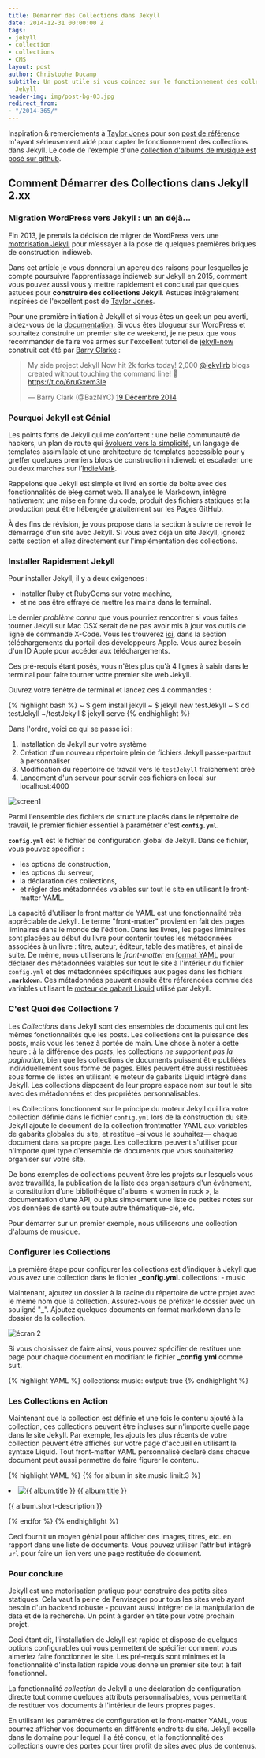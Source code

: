 ```yaml
---
title: Démarrer des Collections dans Jekyll
date: 2014-12-31 00:00:00 Z
tags:
- jekyll
- collection
- collections
- CMS
layout: post
author: Christophe Ducamp
subtitle: Un post utile si vous coincez sur le fonctionnement des collections dans
  Jekyll
header-img: img/post-bg-03.jpg
redirect_from:
- "/2014-365/"
---
```


Inspiration & remerciements à <span class='h-card microcard'>[Taylor Jones][2]</span> pour son [post de référence][1] m'ayant sérieusement aidé pour capter le fonctionnement des collections dans Jekyll. Le code de l'exemple d'une [collection d'albums de musique est posé sur github](https://github.com/ChristopheDucamp/testJekyll).

## Comment Démarrer des Collections dans Jekyll 2.xx

### Migration WordPress vers Jekyll : un an déjà…

Fin 2013, je prenais la décision de migrer de WordPress vers une [motorisation Jekyll](/2013/12/03/premier-pas-sur-jekyll/) pour m’essayer à la pose de quelques premières briques de construction indieweb. 

Dans cet article je vous donnerai un aperçu des raisons pour lesquelles je compte poursuivre l’apprentissage indieweb sur Jekyll en 2015, comment vous pouvez aussi vous y mettre rapidement et conclurai par quelques astuces pour **construire des collections Jekyll**. Astuces intégralement inspirées de l'excellent post de [Taylor Jones](http://www.sitepoint.com/getting-started-jekyll-collections/). 

Pour une première initiation à Jekyll et si vous êtes un geek un peu averti, aidez-vous de la [documentation](http://jekyllrb.com/docs/home/). Si vous êtes blogueur sur WordPress et souhaitez construire un premier site ce weekend, je ne peux que vous recommander de faire vos armes sur l'excellent tutoriel de [jekyll-now](http://www.jekyllnow.com/) construit cet été par [Barry Clarke](https://twitter.com/BazNYC/) :

<blockquote class="twitter-tweet" lang="fr"><p>My side project Jekyll Now hit 2k forks today! 2,000 <a href="https://twitter.com/jekyllrb">@jekyllrb</a> blogs created without touching the command line! 🎊 <a href="https://t.co/6ruGxem3Ie">https://t.co/6ruGxem3Ie</a></p>&mdash; Barry Clark (@BazNYC) <a href="https://twitter.com/BazNYC/status/545741860803977216">19 Décembre 2014</a></blockquote>
<script async src="//platform.twitter.com/widgets.js" charset="utf-8"></script>

### Pourquoi Jekyll est Génial

Les points forts de Jekyll qui me confortent : une belle communauté de hackers, un plan de route qui [évoluera vers la simplicité](https://byparker.com/blog/2014/jekyll-3-the-road-ahead/), un langage de templates assimilable et une architecture de templates accessible pour y greffer quelques premiers blocs de construction indieweb et escalader une ou deux marches sur l’[IndieMark](https://indiewebcamp.com/IndieMark).

Rappelons que Jekyll est simple et livré en sortie de boîte avec des fonctionnalités de <s>blog</s> carnet web. Il analyse le Markdown, intègre nativement une mise en forme du code, produit des fichiers statiques et la production peut être hébergée gratuitement sur les Pages GitHub.

À des fins de révision, je vous propose dans la section à suivre de revoir le démarrage d'un site avec Jekyll. Si vous avez déjà un site Jekyll, ignorez cette section et allez directement sur l'implémentation des collections.

### Installer Rapidement Jekyll

Pour installer Jekyll, il y a deux exigences : 
- installer Ruby et RubyGems sur votre machine, 
- et ne pas être effrayé de mettre les mains dans le terminal.

Le dernier _problème connu_ que vous pourriez rencontrer si vous faites tourner Jekyll sur Mac OSX serait de ne pas avoir mis à jour vos outils de ligne de commande X-Code. Vous les trouverez [ici][4], dans la section téléchargements du portail des développeurs Apple. Vous aurez besoin d'un ID Apple pour accéder aux téléchargements.

Ces pré-requis étant posés, vous n'êtes plus qu'à 4 lignes à saisir dans le terminal pour faire tourner votre premier site web Jekyll. 

Ouvrez votre fenêtre de terminal et lancez ces 4 commandes : 

{% highlight bash %}
~ $ gem install jekyll
~ $ jekyll new testJekyll
~ $ cd testJekyll
~/testJekyll $ jekyll serve
{% endhighlight %}

Dans l'ordre, voici ce qui se passe ici : 

1. Installation de Jekyll sur votre système
2. Création d'un nouveau répertoire plein de fichiers Jekyll passe-partout à personnaliser  
3. Modification du répertoire de travail vers le `testJekyll` fraîchement créé
4. Lancement d'un serveur pour servir ces fichiers en local sur localhost:4000 

![screen1][image-1]

Parmi l'ensemble des fichiers de structure placés dans le répertoire de travail, le premier fichier essentiel à paramétrer c'est **`config.yml`**.  

**`config.yml`** est le fichier de configuration global de Jekyll. Dans ce fichier, vous pouvez spécifier : 
- les options de construction,
- les options du serveur,
- la déclaration des collections,
- et régler des métadonnées valables sur tout le site en utilisant le front-matter YAML.

La capacité d'utiliser le front matter de YAML est une fonctionnalité très appréciable de Jekyll. Le terme "front-matter" provient en fait des pages liminaires dans le monde de l'édition. Dans les livres, les pages liminaires sont placées au début du livre pour contenir toutes les métadonnées associées à un livre : titre, auteur, éditeur, table des matières, et ainsi de suite. De même, nous utiliserons le _front-matter_ en [format YAML][5] pour déclarer des métadonnées valables sur tout le site à l'intérieur du fichier `config.yml` et des métadonnées spécifiques aux pages dans les fichiers **`.markdown`**. Ces métadonnées peuvent ensuite être référencées comme des variables utilisant le [moteur de gabarit Liquid][6] utilisé par Jekyll.

### C'est Quoi des Collections ?

Les _Collections_ dans Jekyll sont des ensembles de documents qui ont les mêmes fonctionnalités que les posts. Les collections ont la puissance des posts, mais vous les tenez à portée de main. Une chose à noter à cette heure : à la différence des _posts_, les collections _ne supportent pas la pagination_, bien que les collections de documents puissent être publiées individuellement sous forme de pages. Elles peuvent être aussi restituées sous forme de listes en utilisant le moteur de gabarits Liquid intégré dans Jekyll. Les collections disposent de leur propre espace nom sur tout le site avec des métadonnées et des propriétés personnalisables.

Les Collections fonctionnent sur le principe du moteur Jekyll qui lira votre collection définie dans le fichier `config.yml` lors de la construction du site. Jekyll ajoute le document de la collection frontmatter YAML aux variables de gabarits globales du site, et restitue –si vous le souhaitez— chaque document dans sa propre page. Les collections peuvent s'utiliser pour n'importe quel type d'ensemble de documents que vous souhaiteriez organiser sur votre site. 

De bons exemples de collections peuvent être les projets sur lesquels vous avez travaillés, la publication de la liste des  organisateurs d'un événement, la constitution d’une bibliothèque d'albums « women in rock », la documentation d’une API, ou plus simplement une liste de petites notes sur vos données de santé ou toute autre thématique-clé, etc. 

Pour démarrer sur un premier exemple, nous utiliserons une collection d'albums de musique.

### Configurer les Collections

La première étape pour configurer les collections est d'indiquer à Jekyll que vous avez une collection dans le fichier  **\_config.yml**.
    collections:
      - music

Maintenant, ajoutez un dossier à la racine du répertoire de votre projet avec le même nom que la collection. Assurez-vous de préfixer le dossier avec un souligné "\_". Ajoutez quelques documents en format markdown dans le dossier de la collection.

![écran 2][image-2]

Si vous choisissez de faire ainsi, vous pouvez spécifier de restituer une page pour chaque document en modifiant le fichier **\_config.yml** comme suit.

{% highlight YAML %}
    collections:
      music:
        output: true
{% endhighlight %}

### Les Collections en Action

Maintenant que la collection est définie et une fois le contenu  ajouté à la collection, ces collections peuvent être incluses sur n'importe quelle page dans le site Jekyll. Par exemple, les ajouts les plus récents de votre collection peuvent être affichés sur votre page d'accueil en utilisant la syntaxe Liquid. Tout front-matter YAML personnalisé déclaré dans chaque document peut aussi permettre de faire figurer le contenu.

{% highlight YAML %}
{% for album in site.music limit:3 %}
<li>
<img src="{{ album.thumbnail-path }}" alt="{{ album.title }}"/>
<a href="{{ album.url }}">{{ album.title }}</a>
<p>{{ album.short-description }}</p>
</li>
{% endfor %}
{% endhighlight %}

Ceci fournit un moyen génial pour afficher des images, titres, etc. en rapport dans une liste de documents. Vous pouvez utiliser l'attribut intégré `url` pour faire un lien vers une page restituée de document.

### Pour conclure

Jekyll est une motorisation pratique pour construire des petits sites statiques. Cela vaut la peine de l'envisager pour tous les sites web ayant besoin d'un backend robuste - pouvant aussi intégrer de la manipulation de data et de la recherche. Un point à garder en tête pour votre prochain projet. 

Ceci étant dit, l'installation de Jekyll est rapide et dispose de quelques options configurables qui vous permettent de spécifier comment vous aimeriez faire fonctionner le site. Les pré-requis sont minimes et la fonctionnalité d'installation rapide vous donne un premier site tout à fait fonctionnel.

La fonctionnalité *collection* de Jekyll a une déclaration de configuration directe tout comme quelques attributs personnalisables, vous permettant de restituer vos documents à l'intérieur de leurs  propres pages. 

En utilisant les paramètres de configuration et le front-matter YAML, vous pourrez afficher vos documents en différents endroits du site. Jekyll excelle dans le domaine pour lequel il a été conçu, et la fonctionnalité des collections ouvre des portes pour tirer profit de sites avec plus de contenus.



[1]:    http://www.sitepoint.com/getting-started-jekyll-collections/
[2]:    http://www.sitepoint.com/author/tjones/
[3]:    http://jekyllrb.com/docs/home/
[4]:    https://developer.apple.com/downloads/
[5]:    http://yaml.org/
[6]:    https://github.com/Shopify/liquid/wiki
[7]:    http://yaml.org/
[8]:    https://github.com/Shopify/liquid/wiki
[9]:    http://www.sitepoint.com/author/tjones/
[10]:   http://www.sitepoint.com/author/tjones/
[11]:   http://tay1orjones.com
[12]:   http://proathleteinc.com/
[13]:   http://www.justbats.com
[14]:   http://www.justballgloves.com

[image-1]:  http://dab1nmslvvntp.cloudfront.net/wp-content/uploads/2014/10/1412690726screen1-1024x646.png
[image-2]:  http://dab1nmslvvntp.cloudfront.net/wp-content/uploads/2014/10/1412690756screen2-1024x646.png
[image-3]:  http://0.gravatar.com/avatar/6c19e171287cbf34213a178a11004051?s=96&d=http%3A%2F%2F0.gravatar.com%2Favatar%2Fad516503a11cd5ca435acc9bb6523536%3Fs%3D96&r=G